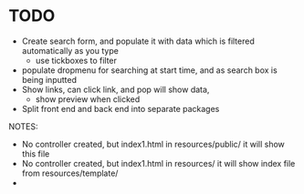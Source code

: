 # TODO

- Create search form, and populate it with data which is filtered automatically as you type
    - use tickboxes to filter
- populate dropmenu for searching at start time, and as search box is being inputted
- Show links, can click link, and pop will show data,
    - show preview when clicked
- Split front end and back end into separate packages

NOTES:

- No controller created, but index1.html in resources/public/ it will show this file
- No controller created, but index1.html in resources/ it will show index file from resources/template/
-